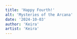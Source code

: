 ```yaml
---
title: 'Happy Fourth!'
alt: 'Mysteries of the Arcana'
date: '2024-10-03'
author: 'Keira'
artist: 'Keira'
---
```

